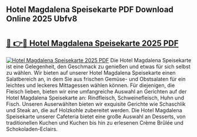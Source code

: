 ## Hotel Magdalena Speisekarte PDF Download Online 2025 Ubfv8

# <h2><a href="http://gcacpx5.nevu.top/?p=Hotel+Magdalena+Speisekarte">🔗 👉🔴 Hotel Magdalena Speisekarte 2025 PDF</a></h2>

[![Hotel Magdalena Speisekarte 2025 PDF](https://i.imgur.com/dBaPXMq.png)](http://gcacpx5.nevu.top/?p=Hotel+Magdalena+Speisekarte)
Die Hotel Magdalena Speisekarte ist eine Gelegenheit, den Geschmack zu genießen und etwas für sich selbst zu wählen. Wir bieten auf unserer Hotel Magdalena Speisekarte einen Salatbereich an, in dem Sie aus frischen Gemüse- und Obstsalaten für ein leichtes und leckeres Mittagessen wählen können. Für diejenigen, die Fleisch lieben, bieten wir eine umfangreiche Auswahl an Gerichten auf der Hotel Magdalena Speisekarte an: Rindfleisch, Schweinefleisch, Huhn und Fisch. Unseren Auserwählten bieten wir exquisite Gerichte wie Schaschlik und Steak an, die auf Holzkohle zubereitet werden. Die Hotel Magdalena Speisekarte unserer Cafeteria bietet eine große Auswahl an Desserts, von traditionellen Kuchen und Kuchen bis hin zu erlesenen Crème Brûlée und Schokoladen-Eclairs.
